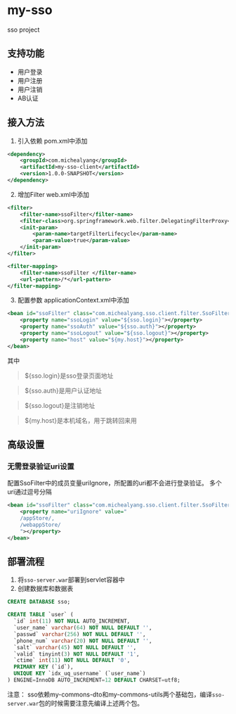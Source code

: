 # my-sso
sso project


## 支持功能
* 用户登录
* 用户注册
* 用户注销
* AB认证


## 接入方法

1. 引入依赖
pom.xml中添加
```xml
<dependency>
    <groupId>com.michealyang</groupId>
    <artifactId>my-sso-client</artifactId>
    <version>1.0.0-SNAPSHOT</version>
</dependency>
```
2. 增加Filter
web.xml中添加
```xml
<filter>
    <filter-name>ssoFilter</filter-name>
    <filter-class>org.springframework.web.filter.DelegatingFilterProxy</filter-class>
    <init-param>
        <param-name>targetFilterLifecycle</param-name>
        <param-value>true</param-value>
    </init-param>
</filter>

<filter-mapping>
    <filter-name>ssoFilter </filter-name>
    <url-pattern>/*</url-pattern>
</filter-mapping>
```
3. 配置参数
applicationContext.xml中添加
```xml
<bean id="ssoFilter" class="com.michealyang.sso.client.filter.SsoFilter">
    <property name="ssoLogin" value="${sso.login}"></property>
    <property name="ssoAuth" value="${sso.auth}"></property>
    <property name="ssoLogout" value="${sso.logout}"></property>
    <property name="host" value="${my.host}"></property>
</bean>
```
其中
> ${sso.login}是sso登录页面地址

> ${sso.auth}是用户认证地址

> ${sso.logout}是注销地址

> ${my.host}是本机域名，用于跳转回来用

## 高级设置
### 无需登录验证uri设置
配置SsoFilter中的成员变量uriIgnore，所配置的uri都不会进行登录验证。
多个uri通过逗号分隔
```xml
<bean id="ssoFilter" class="com.michealyang.sso.client.filter.SsoFilter">
    <property name="uriIgnore" value="
    /appStore/,
    /webappStore/
    "></property>
</bean>
```

## 部署流程
1. 将`sso-server.war`部署到servlet容器中
2. 创建数据库和数据表
```sql
CREATE DATABASE sso;

CREATE TABLE `user` (
  `id` int(11) NOT NULL AUTO_INCREMENT,
  `user_name` varchar(64) NOT NULL DEFAULT '',
  `passwd` varchar(256) NOT NULL DEFAULT '',
  `phone_num` varchar(20) NOT NULL DEFAULT '',
  `salt` varchar(45) NOT NULL DEFAULT '',
  `valid` tinyint(3) NOT NULL DEFAULT '1',
  `ctime` int(11) NOT NULL DEFAULT '0',
  PRIMARY KEY (`id`),
  UNIQUE KEY `idx_uq_username` (`user_name`)
) ENGINE=InnoDB AUTO_INCREMENT=12 DEFAULT CHARSET=utf8;
```
注意：
sso依赖my-commons-dto和my-commons-utils两个基础包，编译`sso-server.war`包的时候需要注意先编译上述两个包。



